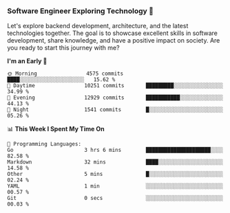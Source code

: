 ### Software Engineer Exploring Technology 🚀 

Let's explore backend development, architecture, and the latest technologies together. The goal is to showcase excellent skills in software development, share knowledge, and have a positive impact on society. Are you ready to start this journey with me?

<!--START_SECTION:waka-->
**I'm an Early 🐤** 

```text
🌞 Morning                4575 commits        ████░░░░░░░░░░░░░░░░░░░░░   15.62 % 
🌆 Daytime                10251 commits       █████████░░░░░░░░░░░░░░░░   34.99 % 
🌃 Evening                12929 commits       ███████████░░░░░░░░░░░░░░   44.13 % 
🌙 Night                  1541 commits        █░░░░░░░░░░░░░░░░░░░░░░░░   05.26 % 
```


📊 **This Week I Spent My Time On** 

```text
💬 Programming Languages: 
Go                       3 hrs 6 mins        █████████████████████░░░░   82.58 % 
Markdown                 32 mins             ████░░░░░░░░░░░░░░░░░░░░░   14.58 % 
Other                    5 mins              █░░░░░░░░░░░░░░░░░░░░░░░░   02.24 % 
YAML                     1 min               ░░░░░░░░░░░░░░░░░░░░░░░░░   00.57 % 
Git                      0 secs              ░░░░░░░░░░░░░░░░░░░░░░░░░   00.03 % 
```


<!--END_SECTION:waka-->
